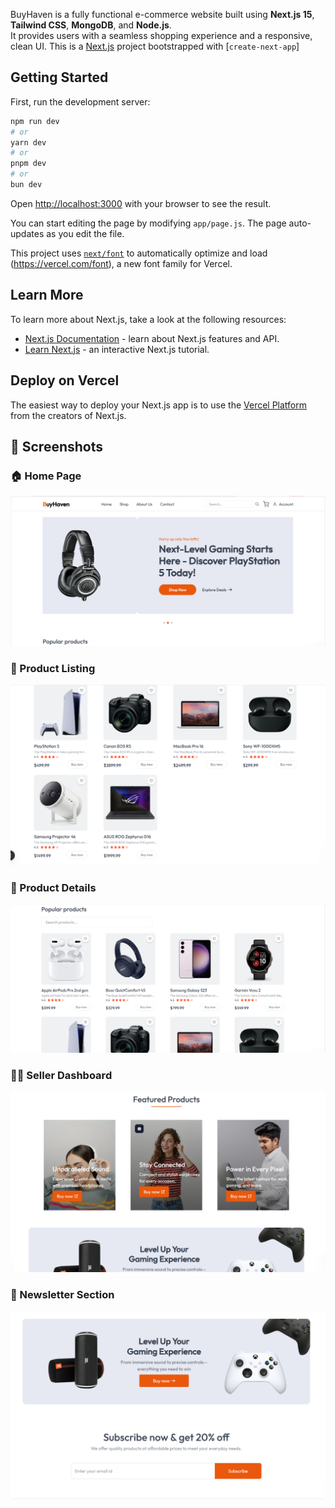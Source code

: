 BuyHaven is a fully functional e-commerce website built using **Next.js 15**, **Tailwind CSS**, **MongoDB**, and **Node.js**.  
It provides users with a seamless shopping experience and a responsive, clean UI.
This is a [Next.js](https://nextjs.org) project bootstrapped with [`create-next-app`]
## Getting Started

First, run the development server:

```bash
npm run dev
# or
yarn dev
# or
pnpm dev
# or
bun dev
```

Open [http://localhost:3000](http://localhost:3000) with your browser to see the result.

You can start editing the page by modifying `app/page.js`. The page auto-updates as you edit the file.

This project uses [`next/font`](https://nextjs.org/docs/app/building-your-application/optimizing/fonts) to automatically optimize and load (https://vercel.com/font), a new font family for Vercel.

## Learn More

To learn more about Next.js, take a look at the following resources:

- [Next.js Documentation](https://nextjs.org/docs) - learn about Next.js features and API.
- [Learn Next.js](https://nextjs.org/learn) - an interactive Next.js tutorial.


## Deploy on Vercel

The easiest way to deploy your Next.js app is to use the [Vercel Platform](https://vercel.com/new?utm_medium=default-template&filter=next.js&utm_source=create-next-app&utm_campaign=create-next-app-readme) from the creators of Next.js.


## 📸 Screenshots

### 🏠 Home Page
![Home Page](./images/image.png)

### 🛒 Product Listing
![Product Listing](./images/image1.png)

### 🧾 Product Details
![Product Details](./images/image2.png)

### 🧍‍♂️ Seller Dashboard
![Seller Dashboard](./images/image3.png)

### 📧 Newsletter Section
![Newsletter Section](./images/image4.png)



